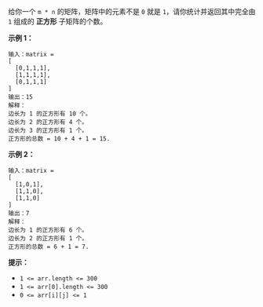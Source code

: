 给你一个 `m * n` 的矩阵，矩阵中的元素不是 `0` 就是 `1`，请你统计并返回其中完全由 `1` 组成的 **正方形** 子矩阵的个数。

 

**示例 1：**

```
输入：matrix =
[
  [0,1,1,1],
  [1,1,1,1],
  [0,1,1,1]
]
输出：15
解释： 
边长为 1 的正方形有 10 个。
边长为 2 的正方形有 4 个。
边长为 3 的正方形有 1 个。
正方形的总数 = 10 + 4 + 1 = 15.
```

**示例 2：**

```
输入：matrix = 
[
  [1,0,1],
  [1,1,0],
  [1,1,0]
]
输出：7
解释：
边长为 1 的正方形有 6 个。 
边长为 2 的正方形有 1 个。
正方形的总数 = 6 + 1 = 7.
```

 

**提示：**

- `1 <= arr.length <= 300`
- `1 <= arr[0].length <= 300`
- `0 <= arr[i][j] <= 1`